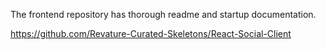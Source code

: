 The frontend repository has thorough readme and startup documentation.

https://github.com/Revature-Curated-Skeletons/React-Social-Client
